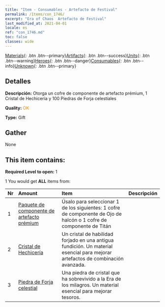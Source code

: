 ```yaml
---
title: "Item - Consumables - Artefacto de Festival"
permalink: /Items/con_1746/
excerpt: "Era of Chaos  Artefacto de Festival"
last_modified_at: 2021-04-01
locale: es
ref: "con_1746.md"
toc: false
classes: wide
---
```

 [Materials](/es/Items/){: .btn .btn--primary}[Artifacts](/es/Items/Artifacts/){: .btn .btn--success}[Units](/es/Items/Units/){: .btn .btn--warning}[Heroes](/es/Items/Heroes/){: .btn .btn--danger}[Consumables](/es/Items/Consumables/){: .btn .btn--info}[Unknown](/es/Items/Unknown/){: .btn .btn--primary}

## Detalles
 **Descripción:** Otorga un cofre de componente de artefacto prémium, 1 Cristal de Hechicería y 100 Piedras de Forja celestiales

 **Quality:** <span style="color: #FF8C00">OK</span>

 **Type:** Gift

## Gather

  None

## This item contains:

 **Required Level to open:** 1

 1 You would get **ALL** items  from:

  | Nr | Amount |     Item    | Descripción |
  |:---|:-------|:------------|:-----------:|
  | 1 | [Paquete de componente de artefacto prémium](/es/Items/con_1433/) | Úsalo para seleccionar 1 de los siguientes: 1 cofre de componente de Ojo de halcón o 1 cofre de componente de Titán | 
  | 2 | [Cristal de Hechicería](/es/Items/art_189/) | Un cristal de habilidad forjado en una antigua fundición. Un material esencial para mejorar artefactos de combinación avanzada. | 
  | 3 | [Piedra de Forja celestial](/es/Items/art_188/) | Una piedra de cristal que ha sobrevivido a la Era de los milagros. Un material esencial para mejorar tesoros. | 
